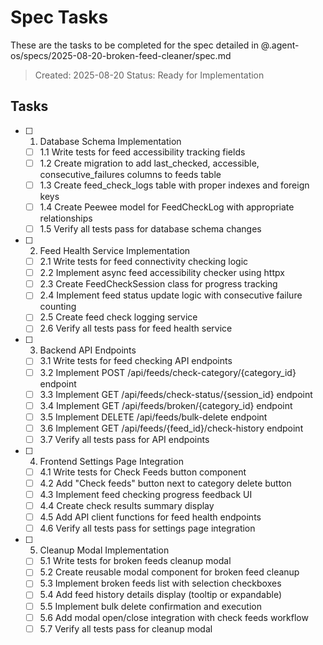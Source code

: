 # Spec Tasks

These are the tasks to be completed for the spec detailed in @.agent-os/specs/2025-08-20-broken-feed-cleaner/spec.md

> Created: 2025-08-20
> Status: Ready for Implementation

## Tasks

- [ ] 1. Database Schema Implementation
  - [ ] 1.1 Write tests for feed accessibility tracking fields
  - [ ] 1.2 Create migration to add last_checked, accessible, consecutive_failures columns to feeds table
  - [ ] 1.3 Create feed_check_logs table with proper indexes and foreign keys
  - [ ] 1.4 Create Peewee model for FeedCheckLog with appropriate relationships
  - [ ] 1.5 Verify all tests pass for database schema changes

- [ ] 2. Feed Health Service Implementation
  - [ ] 2.1 Write tests for feed connectivity checking logic
  - [ ] 2.2 Implement async feed accessibility checker using httpx
  - [ ] 2.3 Create FeedCheckSession class for progress tracking
  - [ ] 2.4 Implement feed status update logic with consecutive failure counting
  - [ ] 2.5 Create feed check logging service
  - [ ] 2.6 Verify all tests pass for feed health service

- [ ] 3. Backend API Endpoints
  - [ ] 3.1 Write tests for feed checking API endpoints
  - [ ] 3.2 Implement POST /api/feeds/check-category/{category_id} endpoint
  - [ ] 3.3 Implement GET /api/feeds/check-status/{session_id} endpoint
  - [ ] 3.4 Implement GET /api/feeds/broken/{category_id} endpoint
  - [ ] 3.5 Implement DELETE /api/feeds/bulk-delete endpoint
  - [ ] 3.6 Implement GET /api/feeds/{feed_id}/check-history endpoint
  - [ ] 3.7 Verify all tests pass for API endpoints

- [ ] 4. Frontend Settings Page Integration
  - [ ] 4.1 Write tests for Check Feeds button component
  - [ ] 4.2 Add "Check feeds" button next to category delete button
  - [ ] 4.3 Implement feed checking progress feedback UI
  - [ ] 4.4 Create check results summary display
  - [ ] 4.5 Add API client functions for feed health endpoints
  - [ ] 4.6 Verify all tests pass for settings page integration

- [ ] 5. Cleanup Modal Implementation  
  - [ ] 5.1 Write tests for broken feeds cleanup modal
  - [ ] 5.2 Create reusable modal component for broken feed cleanup
  - [ ] 5.3 Implement broken feeds list with selection checkboxes
  - [ ] 5.4 Add feed history details display (tooltip or expandable)
  - [ ] 5.5 Implement bulk delete confirmation and execution
  - [ ] 5.6 Add modal open/close integration with check feeds workflow
  - [ ] 5.7 Verify all tests pass for cleanup modal